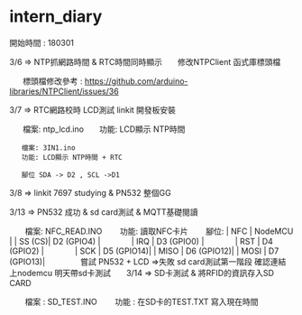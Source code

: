 # intern_diary

開始時間 : 180301

3/6 => NTP抓網路時間 & RTC時間同時顯示
       修改NTPClient 函式庫標頭檔

       標頭檔修改參考 : https://github.com/arduino-libraries/NTPClient/issues/36

3/7 => RTC網路校時 LCD測試 linkit 開發板安裝

       檔案: ntp_lcd.ino
       功能: LCD顯示 NTP時間
       
       檔案: 3IN1.ino
       功能: LCD顯示 NTP時間 + RTC
       
       腳位 SDA -> D2 , SCL ->D1

3/8 => linkit 7697 studying & PN532 整個GG 

3/13 => PN532 成功 & sd card測試 & MQTT基礎閱讀
        
        檔案: NFC_READ.INO
        功能: 讀取NFC卡片
        腳位: 
              |  NFC	   | NodeMCU	   |
              |  SS (CS)| D2	(GPIO4) |
              |  IRQ    |	D3	(GPIO0) |
              |  RST	   | D4	(GPIO2) |
              |  SCK    |	D5	(GPIO14)|
              |  MISO   | D6	(GPIO12)|
              |  MOSI   | D7	(GPIO13)|
        
        嘗試 PN532 + LCD =>失敗
        sd card測試第一階段 確認連結上nodemcu
        明天帶sd卡測試
       
3/14 => SD卡測試 & 將RFID的資訊存入SD CARD

        檔案 : SD_TEST.INO
        功能 : 在SD卡的TEST.TXT 寫入現在時間

